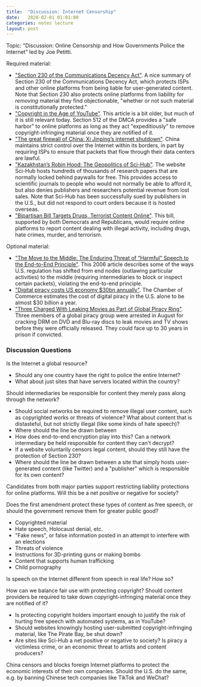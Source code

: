 ```yaml
---
title:  "Discussion: Internet Censorship"
date:   2020-02-01 01:01:00
categories: notes lecture 
layout: post
---
```


Topic: "Discussion: Online Censorship and How Governments Police the Internet"
led by Joe Petitti.

Required material:

  - ["Section 230 of the Communications Decency Act"][jp_sec230]. A nice summary
	of Section 230 of the Communications Decency Act, which protects ISPs and
	other online platforms from being liable for user-generated content. Note
	that Section 230 also protects online platforms from liability for
	_removing_ material they find objectionable, "whether or not such material
	is constitutionally protected."
  - ["Copyright in the Age of YouTube"][jp_cy]. This article is a bit older, but
	much of it is still relevant today. Section 512 of the DMCA provides a
	"safe harbor" to online platforms as long as they act "expeditiously" to
	remove copyright-infringing material once they are notified of it.
  - ["The great firewall of China: Xi Jinping’s internet shutdown"][jp_china].
	China maintains strict control over the Internet within its borders, in
	part by requiring ISPs to ensure that packets that flow through their data
	centers are lawful.
  - ["Kazakhstan’s Robin Hood: The Geopolitics of Sci-Hub"][jp_sh]. The website
	Sci-Hub hosts hundreds of thousands of research papers that are normally
	locked behind paywalls for free. This provides access to scientific
	journals to people who would not normally be able to afford it, but also
	denies publishers and researchers potential revenue from lost sales. Note
	that Sci-Hub has been successfully sued by publishers in the U.S., but did
	not respond to court orders because it is hosted overseas.
  - ["Bipartisan Bill Targets Drugs, Terrorist Content Online"][jp_bill]. This
	bill, supported by both Democrats and Republicans, would require online
	platforms to report content dealing with illegal activity, including drugs,
	hate crimes, murder, and terrorism.

Optional material:

  - ["The Move to the Middle: The Enduring Threat of “Harmful” Speech to the End-to-End Principle"][jp_e2e]. This 2006 article describes some of the
	ways U.S. regulation has shifted from end nodes (outlawing particular
	activities) to the middle (requiring intermediaries to block or inspect
	certain packets), violating the end-to-end principle.
  - ["Digital piracy costs US economy $30bn annually"][jp_cost]. The Chamber of
	Commerce estimates the cost of digital piracy in the U.S. alone to be
	almost \$30 billion a year.
  - ["Three Charged With Leaking Movies as Part of Global Piracy Ring"][jp_sparks]. Three members of a global piracy group were arrested in
	August for cracking DRM on DVD and Blu-ray discs to leak movies and TV
	shows before they were officially released. They could face up to 30 years
	in prison if convicted.


[jp_e2e]:https://web.archive.org/web/20120314122135if_/http://law.wustl.edu/Journal/21/p31PalfreyRogoyski.pdf
[jp_sec230]:https://www.eff.org/issues/cda230
[jp_cy]:https://www.abajournal.com/magazine/article/copyright_in_the_age_of_youtube
[jp_china]:https://www.theguardian.com/news/2018/jun/29/the-great-firewall-of-china-xi-jinpings-internet-shutdown
[jp_sh]:https://thediplomat.com/2020/09/kazakhstans-robin-hood-the-geopolitics-of-sci-hub/
[jp_bill]:https://about.bgov.com/news/bipartisan-bill-targets-illegal-drugs-terrorist-content-online/
[jp_cost]:https://www.ibc.org/trends/digital-piracy-costs-us-economy-30bn-annually/4037.article
[jp_sparks]:https://www.nytimes.com/2020/08/26/business/media/piracy-ring-movies-internet.html


### Discussion Questions

Is the Internet a global resource?
  - Should any one country have the right to police the entire Internet?
  - What about just sites that have servers located within the country?

Should intermediaries be responsible for content they merely pass along through
the network?

  - Should social networks be required to remove illegal user content, such as
	copyrighted works or threats of violence? What about content that is
	distasteful, but not strictly illegal (like some kinds of hate speech)?
  - Where should the line be drawn between 
  - How does end-to-end encryption play into this? Can a network intermediary
	be held responsible for content they can't decrypt?
  - If a website voluntarily censors legal content, should they still have the
	protection of Section 230?
  - Where should the line be drawn between a site that simply hosts
	user-generated content (like Twitter) and a "publisher" which is
	responsible for its own content?

Candidates from both major parties support restricting liability protections
for online platforms. Will this be a net positive or negative for society?

Does the first amendment protect these types of content as free speech, or
should the government remove them for greater public good?

  - Copyrighted material
  - Hate speech, Holocaust denial, etc.
  - "Fake news", or false information posted in an attempt to interfere with an
	elections
  - Threats of violence
  - Instructions for 3D-printing guns or making bombs
  - Content that supports human trafficking
  - Child pornography

Is speech on the Internet different from speech in real life? How so?

How can we balance fair use with protecting copyright? Should content providers
be required to take down copyright-infringing material once they are notified
of it?

  - Is protecting copyright holders important enough to justify the risk of
	hurting free speech with automated systems, as in YouTube?
  - Should websites knowingly hosting user-submitted copyright-infringing
	material, like The Pirate Bay, be shut down?
  - Are sites like Sci-Hub a net positive or negative to society? Is piracy a
	victimless crime, or an economic threat to artists and content producers?

China censors and blocks foreign Internet platforms to protect the economic
interests of their own companies. Should the U.S. do the same, e.g. by banning
Chinese tech companies like TikTok and WeChat?
